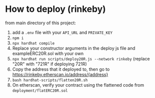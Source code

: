 # How to deploy (rinkeby)
from main directory of this project: 
1. add a `.env` file with your `API_URL` and `PRIVATE_KEY`
2. `npm i`
3. `npx hardhat compile` 
4. Replace your constructor arguments in the deploy js file and exampleERC20R.sol with your own 
5. `npx hardhat run scripts/deploy20R.js --network rinkeby` (replace "20R" with "721R" if deploying 721R)
6. Copy the address that it deployed to, then go to https://rinkeby.etherscan.io/address/{address}
7. `bash hardhat-scripts/flatten20R.sh`
8. On etherscan, verify your contract using the flattened code from `deployment/flatERC20R.sol`